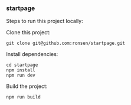 ### startpage

Steps to run this project locally:

Clone this project:

```
git clone git@github.com:ronsen/startpage.git
```

Install dependencies:

```
cd startpage
npm install
npm run dev
```

Build the project:

```
npm run build
```

